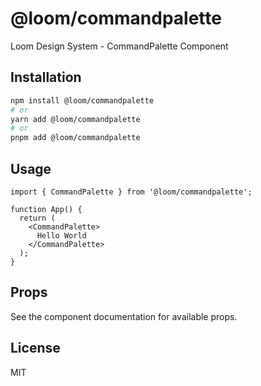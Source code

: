 # @loom/commandpalette

Loom Design System - CommandPalette Component

## Installation

```bash
npm install @loom/commandpalette
# or
yarn add @loom/commandpalette
# or
pnpm add @loom/commandpalette
```

## Usage

```tsx
import { CommandPalette } from '@loom/commandpalette';

function App() {
  return (
    <CommandPalette>
      Hello World
    </CommandPalette>
  );
}
```

## Props

See the component documentation for available props.

## License

MIT
